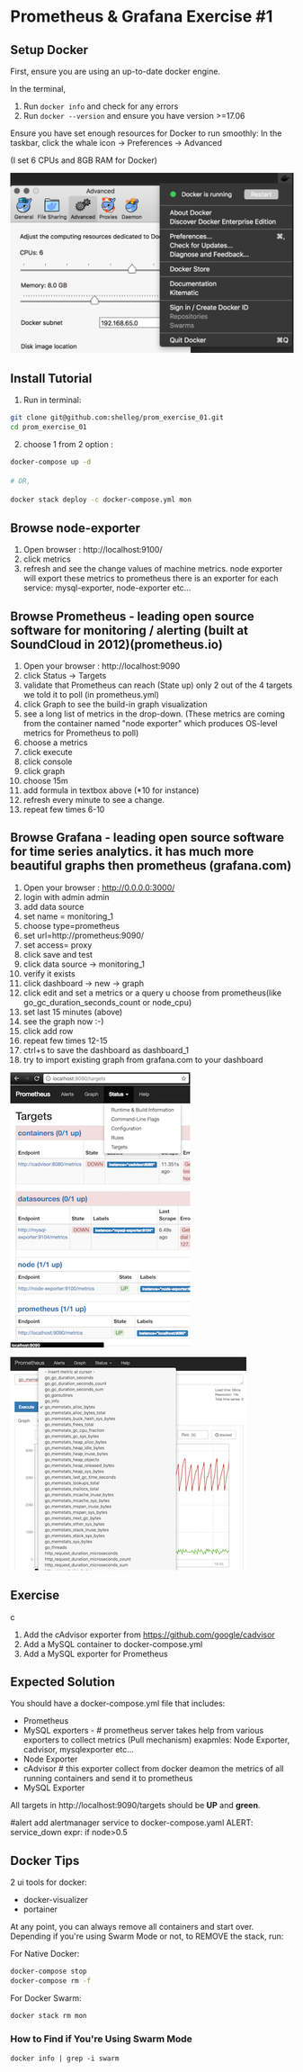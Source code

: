 # Prometheus & Grafana Exercise #1

## Setup Docker

First, ensure you are using an up-to-date docker engine.

In the terminal,

1. Run `docker info` and check for any errors
1. Run `docker --version` and ensure you have version >=17.06

Ensure you have set enough resources for Docker to run smoothly:
In the taskbar, click the whale icon → Preferences → Advanced

(I set 6 CPUs and 8GB RAM for Docker)

![](./img/docker_engine_settings.png)


## Install Tutorial

1. Run in terminal:
```sh
git clone git@github.com:shelleg/prom_exercise_01.git
cd prom_exercise_01

```

2. choose 1 from 2 option :

```sh
docker-compose up -d

# OR,

docker stack deploy -c docker-compose.yml mon
```

## Browse node-exporter
1. Open browser : http://localhost:9100/
2. click metrics
3. refresh and see the change values
   of machine metrics. node exporter will export these metrics to prometheus
   there is an exporter for each service: mysql-exporter, node-exporter etc...

## Browse Prometheus - leading open source software for monitoring / alerting (built at SoundCloud in 2012)(prometheus.io)
1. Open your browser :  http://localhost:9090 
2. click Status → Targets 
3. validate that Prometheus can reach (State up) only 2 out of the 4 targets we told it to poll (in prometheus.yml)
4. click Graph to see the build-in graph visualization
5. see a long list of metrics in the drop-down. (These metrics are coming from the container named "node exporter" which produces OS-level metrics for Prometheus to poll)
6. choose a metrics
7. click execute 
8. click console
9. click graph
10. choose 15m
11. add formula in textbox above (*10 for instance)
12. refresh every minute to see a change.
13. repeat few times 6-10

## Browse Grafana -   leading open source software for time series analytics. it has much more beautiful graphs then prometheus (grafana.com) 
1. Open your browser : http://0.0.0.0:3000/
2. login with admin admin
3. add data source 
4. set name = monitoring_1
5. choose type=prometheus
6. set url=http://prometheus:9090/
7. set access= proxy
8. click save and test
9. click data source → monitoring_1
10. verify it exists
11. click dashboard → new → graph 
12. click edit and set a metrics or a query u choose from prometheus(like go_gc_duration_seconds_count or node_cpu)
13. set last 15 minutes (above)
14. see the graph now :-)
15. click add row
15. repeat few times 12-15 
16. ctrl+s to save the dashboard as dashboard_1
17. try to import existing graph from grafana.com to your dashboard

![](./img/prometheus_targets_before.png)




![](./img/prometheus_graphs.png)

## Exercise
c
1. Add the cAdvisor exporter from https://github.com/google/cadvisor
2. Add a MySQL container to docker-compose.yml
3. Add a MySQL exporter for Prometheus

## Expected Solution

You should have a docker-compose.yml file that includes:

- Prometheus
- MySQL
  exporters - # prometheus server takes help from various exporters to collect metrics (Pull mechanism) exapmles: Node Exporter, cadvisor, mysqlexporter etc...
- Node Exporter 
- cAdvisor # this exporter collect from  docker deamon the metrics of all running containers and send it to prometheus
- MySQL Exporter

All targets in http://localhost:9090/targets should be **UP** and **green**.


#alert
add alertmanager service to docker-compose.yaml
ALERT: service_down
expr: if node>0.5

## Docker Tips
2 ui tools for docker:
- docker-visualizer
- portainer


At any point, you can always remove all containers and start over.
Depending if you're using Swarm Mode or not, to REMOVE the stack, run:

For Native Docker:
```sh
docker-compose stop
docker-compose rm -f
```

For Docker Swarm:
```sh
docker stack rm mon
```

### How to Find if You're Using Swarm Mode

```
docker info | grep -i swarm
```
